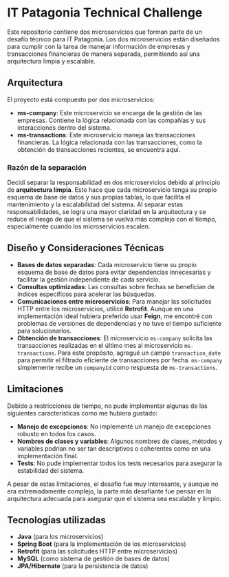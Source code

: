 # IT Patagonia Technical Challenge

Este repositorio contiene dos microservicios que forman parte de un desafío técnico para IT Patagonia. Los dos microservicios están diseñados para cumplir con la tarea de manejar información de empresas y transacciones financieras de manera separada, permitiendo así una arquitectura limpia y escalable.

## Arquitectura

El proyecto está compuesto por dos microservicios:

- **ms-company**: Este microservicio se encarga de la gestión de las empresas. Contiene la lógica relacionada con las compañías y sus interacciones dentro del sistema.
- **ms-transactions**: Este microservicio maneja las transacciones financieras. La lógica relacionada con las transacciones, como la obtención de transacciones recientes, se encuentra aquí.

### Razón de la separación

Decidí separar la responsabilidad en dos microservicios debido al principio de **arquitectura limpia**. Esto hace que cada microservicio tenga su propio esquema de base de datos y sus propias tablas, lo que facilita el mantenimiento y la escalabilidad del sistema. Al separar estas responsabilidades, se logra una mayor claridad en la arquitectura y se reduce el riesgo de que el sistema se vuelva más complejo con el tiempo, especialmente cuando los microservicios escalen.

## Diseño y Consideraciones Técnicas

- **Bases de datos separadas**: Cada microservicio tiene su propio esquema de base de datos para evitar dependencias innecesarias y facilitar la gestión independiente de cada servicio.
- **Consultas optimizadas**: Las consultas sobre fechas se benefician de índices específicos para acelerar las búsquedas.
- **Comunicaciones entre microservicios**: Para manejar las solicitudes HTTP entre los microservicios, utilicé **Retrofit**. Aunque en una implementación ideal hubiera preferido usar **Feign**, me encontré con problemas de versiones de dependencias y no tuve el tiempo suficiente para solucionarlos.
- **Obtención de transacciones**: El microservicio `ms-company` solicita las transacciones realizadas en el último mes al microservicio `ms-transactions`. Para este propósito, agregué un campo `transaction_date` para permitir el filtrado eficiente de transacciones por fecha. `ms-company` simplemente recibe un `companyId` como respuesta de `ms-transactions`.

## Limitaciones

Debido a restricciones de tiempo, no pude implementar algunas de las siguientes características como me hubiera gustado:

- **Manejo de excepciones**: No implementé un manejo de excepciones robusto en todos los casos.
- **Nombres de clases y variables**: Algunos nombres de clases, métodos y variables podrían no ser tan descriptivos o coherentes como en una implementación final.
- **Tests**: No pude implementar todos los tests necesarios para asegurar la estabilidad del sistema.

A pesar de estas limitaciones, el desafío fue muy interesante, y aunque no era extremadamente complejo, la parte más desafiante fue pensar en la arquitectura adecuada para asegurar que el sistema sea escalable y limpio.

## Tecnologías utilizadas

- **Java** (para los microservicios)
- **Spring Boot** (para la implementación de los microservicios)
- **Retrofit** (para las solicitudes HTTP entre microservicios)
- **MySQL** (como sistema de gestión de bases de datos)
- **JPA/Hibernate** (para la persistencia de datos)



